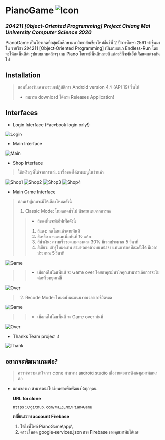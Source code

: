# PianoGame ![Icon](https://www.img.in.th/images/b2356fa7bf59130fbf79112521061740.png "Icon")
### *204211 [Object-Oriented Programming] Project Chiang Mai University Computer Science 2020*

PianoGame เป็นโปรเจคที่กลุ่มนักศึกษามหาวิทยาลัยเชียงใหม่ชั้นปีที่ 2 ปีการศึกษา 2561 ทำขึ้นมาใน รายวิชา 204211 [Object-Oriented Programming]
เป็นเกมแนว Endless-Run โดยจะให้กดพื้นสีดำ รูปแบบเกมคล้ายๆ เกม Piano โดยจะมีพื้นสีหลายสี แต่ละสีก็จะมีเอ็ฟเฟ็คแตกต่างกันไป

## Installation
> แอพนี้รองรับเฉพาะระบบปฏิบัติการ Android version 4.4 (API 19) ขึ้นไป
> - สามารถ download ได้ตรง Releases Application!

## Interfaces
- Login Interface (Facebook login only!)

![Login](https://www.img.in.th/images/ec4aedb82ca13a4af12ea7aed876a5ea.png "Login")

- Main Interface

![Main](https://www.img.in.th/images/63dc1adfce50f9d64cf318d41d06a041.jpg "Main")

- Shop Interface
> ใช้เหรียญที่ได้จากการเล่น มาซื้อของได้ตามเมนูในร้านค้า

![Shop1](https://www.img.in.th/images/3fea6b7d0627ece33dfaa01129f603ba.png "Shop1")  ![Shop2](https://www.img.in.th/images/66c935a032b292ebde9e08bd0383272a.png "Shop2") ![Shop3](https://www.img.in.th/images/f84cf42427a5fd41822bf5a1d094ab2d.png "Shop3") ![Shop4](https://www.img.in.th/images/af5ab08d5053351389e84b58f161c4a8.png "Shop4")

- Main Game Interface
> ก่อนเข้าสู่เกมจะมีให้เลือกโหมดดังนี้
> 1. Classic Mode: โหมดกดมั่วไป นับคะแนนจากการกด
> > - สีของพื้นจะมีเอ็ฟเฟ็คดังนี้
> > 1. สีแดง: กดโดนแล้วตายทันที
> > 2. สีเหลือง: คะแนนเพิ่มทันที 10 แต้ม
> > 3. สีน้ำเงิน: ความเร็วของเกมจะลดลง 30% มีเวลาประมาณ 5 วินาที
> > 4. สีเขียว: เข้าสู่โหมดเทพ สามารถกดค้างบนหน้าจอ แทนการกดทีละครั้งได้ มีเวลาประมาณ 5 วินาที

![Game](https://www.img.in.th/images/8b81f699c64d6924e362c4075cd5f2eb.png "Game")

> > - เมื่อกดไม่โดนพื้นสี จะ Game over โดยถ้าคุณมีหัวใจคุณสามารถเลือกว่าจะไปต่อหรือหยุดแค่นี้

![Over](https://www.img.in.th/images/b7e132dbae39e0b3d24eebf07e0472b4.png "Over")

> 2. Recode Mode: โหมดนับคะแนนจากเวลาเอาชีวิตรอด

![Game](https://www.img.in.th/images/f5e49b326b7c8e07472e44e05ac5f144.png "Game")

> > - เมื่อกดไม่โดนพื้นสี จะ Game over ทันที

![Over](https://www.img.in.th/images/ef23e61bcb2ca1fb710a2e763eaaa258.png "Over")

- Thanks Team project :)

![Thank](https://www.img.in.th/images/9af51435785c6e128e473f77c5ae7325.png "Thank")

## อยากจะพัฒนาเกมต่อ?
> ควรทำความเข้าใจการ clone ผ่านทาง android studio เพื่อง่ายต่อการดึงข้อมูลมาพัฒนาต่อ
- แอพของเรา สามารถนำไปเขียนต่อเพื่อพัฒนาได้ทุกๆคน
 
  **URL for clone**
  ```
  https://github.com/WHIZENx/PianoGame
  ```
  **เปลี่ยนระบบ account Firebase**
  1. ให้ไปที่ไฟล์ PianoGame\app\
  2. ดาวน์โหลด google-services.json ทาง Firebase ของคุณมาทับได้เลย
